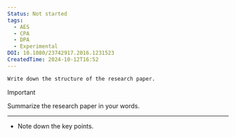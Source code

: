 ```yaml
---
Status: Not started
tags:
  - AES
  - CPA
  - DPA
  - Experimental
DOI: 10.1080/23742917.2016.1231523
CreatedTime: 2024-10-12T16:52
---
```

```Markdown
Write down the structure of the research paper.
```

> [!important]  
> Summarize the research paper in your words.  

[](https://www.notion.soundefined)

---

- Note down the key points.